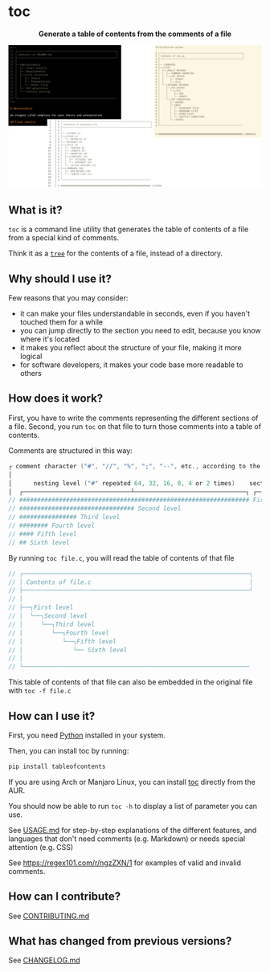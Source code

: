 <!--
// ┌───────────────────────────────────────────────────────────────┐
// │ Contents of README.md                                         │
// ├───────────────────────────────────────────────────────────────┘
// │
// ├──┐toc
// │  ├── What is it?
// │  ├── Why should I use it?
// │  ├── How does it work?
// │  ├── How can I use it?
// │  ├── How can I contribute?
// │  └── What has changed from previous versions?
// │
// └───────────────────────────────────────────────────────────────
-->

# toc

<p align="center">
 <b>Generate a table of contents from the comments of a file</b>
</p>

![Example table of contents generated by toc](example-toc.png)

## What is it?

`toc` is a command line utility that generates the table of contents of a file from a special kind of comments.

Think it as a [`tree`](https://en.wikipedia.org/wiki/Tree_%28command%29) for the contents of a file, instead of a directory.

## Why should I use it?

Few reasons that you may consider:

- it can make your files understandable in seconds, even if you haven't touched them for a while
- you can jump directly to the section you need to edit, because you know where it's located
- it makes you reflect about the structure of your file, making it more logical
- for software developers, it makes your code base more readable to others

## How does it work?

First, you have to write the comments representing the different sections of a file.
Second, you run `toc` on that file to turn those comments into a table of contents.

Comments are structured in this way:

```c
┌ comment character ("#", "//", "%", ";", "--", etc., according to the file language)
│
│      nesting level ("#" repeated 64, 32, 16, 8, 4 or 2 times)    section name
│  ┌──────────────────────────────┴───────────────────────────────┐ ┌────┴────┐
// ################################################################ First level
// ################################ Second level
// ################ Third level
// ######## Fourth level
// #### Fifth level
// ## Sixth level
```

By running `toc file.c`, you will read the table of contents of that file

```c
// ┌───────────────────────────────────────────────────────────────┐
// │ Contents of file.c                                            │
// ├───────────────────────────────────────────────────────────────┘
// │
// ├──┐First level
// │  └──┐Second level
// │     └──┐Third level
// │        └──┐Fourth level
// │           └──┐Fifth level
// │              └── Sixth level
// │
// └───────────────────────────────────────────────────────────────
```

This table of contents of that file can also be embedded in the original file with `toc -f file.c`

## How can I use it?

First, you need [Python](https://www.python.org/downloads/) installed in your system.

Then, you can install toc by running:

```bash
pip install tableofcontents
```

If you are using Arch or Manjaro Linux, you can install [toc](https://aur.archlinux.org/packages/toc) directly from the AUR.

You should now be able to run `toc -h` to display a list of parameter you can use.

See [USAGE.md](./USAGE.md) for step-by-step explanations of the different features, and languages that don't need comments (e.g. Markdown) or needs special attention (e.g. CSS)

See <https://regex101.com/r/ngzZXN/1> for examples of valid and invalid comments.

## How can I contribute?

See [CONTRIBUTING.md](./CONTRIBUTING.md) 

## What has changed from previous versions?

See [CHANGELOG.md](./CHANGELOG.md)

